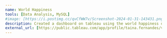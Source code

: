```yaml
---
name: World Happiness
tools: [Data Analysis, MySQL]
#image: [https://i.postimg.cc/qvCfWW7v/Screenshot-2024-01-31-143431.png]
description: Created a dashboard on tableau using the world happiness dataset.
external_url: [https://public.tableau.com/app/profile/taina.fernandes/viz/WorldHappiness_17073529857110/Painel1?publish=yes]
---
```



